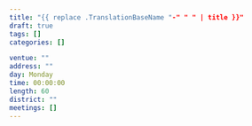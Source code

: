 ```yaml
---
title: "{{ replace .TranslationBaseName "-" " " | title }}"
draft: true
tags: []
categories: []

ventue: ""
address: ""
day: Monday
time: 00:00:00
length: 60
district: ""
meetings: []
---
```

